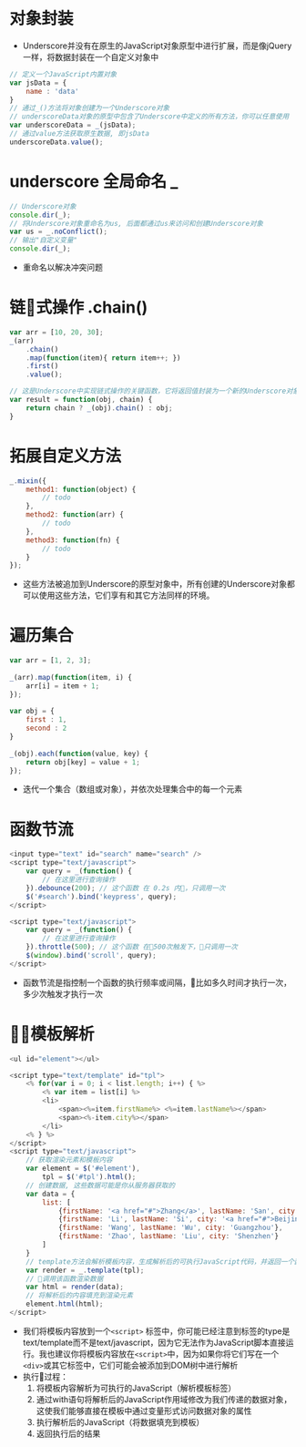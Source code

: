 # 对象封装
- Underscore并没有在原生的JavaScript对象原型中进行扩展，而是像jQuery一样，将数据封装在一个自定义对象中
```js
// 定义一个JavaScript内置对象  
var jsData = {  
    name : 'data'  
}
// 通过_()方法将对象创建为一个Underscore对象  
// underscoreData对象的原型中包含了Underscore中定义的所有方法，你可以任意使用  
var underscoreData = _(jsData);  
// 通过value方法获取原生数据, 即jsData  
underscoreData.value();  
```

# underscore 全局命名 _ 
```js
// Underscore对象  
console.dir(_);  
// 将Underscore对象重命名为us, 后面都通过us来访问和创建Underscore对象  
var us = _.noConflict();  
// 输出"自定义变量"  
console.dir(_);  
```
- 重命名以解决冲突问题

# 链式操作 .chain()
```js
var arr = [10, 20, 30];  
_(arr)
    .chain()  
    .map(function(item){ return item++; })  
    .first()  
    .value();
```
```js
// 这是Underscore中实现链式操作的关键函数，它将返回值封装为一个新的Underscore对象，并再次调用chain()方法，为方法链中的下一个函数提供支持。  
var result = function(obj, chain) {  
    return chain ? _(obj).chain() : obj;  
} 
```

# 拓展自定义方法
```js
_.mixin({  
    method1: function(object) {  
        // todo  
    },  
    method2: function(arr) {  
        // todo  
    },  
    method3: function(fn) {  
        // todo  
    }  
});
```
- 这些方法被追加到Underscore的原型对象中，所有创建的Underscore对象都可以使用这些方法，它们享有和其它方法同样的环境。

# 遍历集合
```js
var arr = [1, 2, 3];  
  
_(arr).map(function(item, i) {  
    arr[i] = item + 1;  
});  
  
var obj = {  
    first : 1,  
    second : 2  
}  
  
_(obj).each(function(value, key) {  
    return obj[key] = value + 1;  
});  
```
- 迭代一个集合（数组或对象），并依次处理集合中的每一个元素

# 函数节流
```js
<input type="text" id="search" name="search" />  
<script type="text/javascript">  
    var query = _(function() {  
        // 在这里进行查询操作  
    }).debounce(200); // 这个函数 在 0.2s 内，只调用一次
    $('#search').bind('keypress', query);  
</script>

<script type="text/javascript">  
    var query = _(function() {  
        // 在这里进行查询操作  
    }).throttle(500); // 这个函数 在500次触发下，只调用一次
    $(window).bind('scroll', query);  
</script>  
```
- 函数节流是指控制一个函数的执行频率或间隔，比如多久时间才执行一次，多少次触发才执行一次

# 模板解析
```js
<ul id="element"></ul>

<script type="text/template" id="tpl">  
    <% for(var i = 0; i < list.length; i++) { %>  
        <% var item = list[i] %>  
        <li>  
            <span><%=item.firstName%> <%=item.lastName%></span>  
            <span><%-item.city%></span>  
        </li>  
    <% } %>  
</script>  
<script type="text/javascript">  
    // 获取渲染元素和模板内容  
    var element = $('#element'),  
        tpl = $('#tpl').html();  
    // 创建数据, 这些数据可能是你从服务器获取的  
    var data = {  
        list: [  
            {firstName: '<a href="#">Zhang</a>', lastName: 'San', city: 'Shanghai'},  
            {firstName: 'Li', lastName: 'Si', city: '<a href="#">Beijing</a>'},  
            {firstName: 'Wang', lastName: 'Wu', city: 'Guangzhou'},  
            {firstName: 'Zhao', lastName: 'Liu', city: 'Shenzhen'}  
        ]  
    }
    // template方法会解析模板内容，生成解析后的可执行JavaScript代码，并返回一个函数，而函数体就是解析后的JavaScript
    var render = _.template(tpl);
    // 调用该函数渲染数据
    var html = render(data);  
    // 将解析后的内容填充到渲染元素  
    element.html(html);  
</script>  
```
- 我们将模板内容放到一个`<script>` 标签中，你可能已经注意到标签的type是text/template而不是text/javascript，因为它无法作为JavaScript脚本直接运行。我也建议你将模板内容放在`<script>`中，因为如果你将它们写在一个`<div>`或其它标签中，它们可能会被添加到DOM树中进行解析
- 执行过程：
    1. 将模板内容解析为可执行的JavaScript（解析模板标签）
    1. 通过with语句将解析后的JavaScript作用域修改为我们传递的数据对象，这使我们能够直接在模板中通过变量形式访问数据对象的属性
    1. 执行解析后的JavaScript（将数据填充到模板）
    1. 返回执行后的结果
